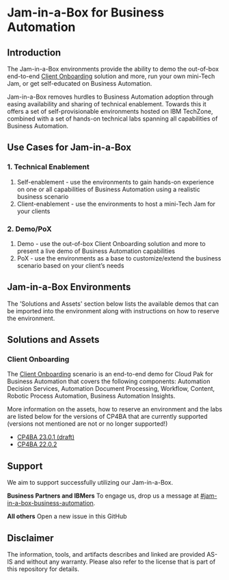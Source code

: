 # Jam-in-a-Box for Business Automation

## Introduction

The Jam-in-a-Box environments provide the ability to demo the out-of-box end-to-end [Client Onboarding](https://github.com/IBM/cp4ba-client-onboarding-scenario) solution and more, run your own mini-Tech Jam, or get self-educated on Business Automation.

Jam-in-a-Box removes hurdles to Business Automation adoption through easing availability and sharing of technical enablement. Towards this it offers a set of self-provisionable environments hosted on IBM TechZone, combined with a set of hands-on technical labs spanning all capabilities of Business Automation.

## Use Cases for Jam-in-a-Box

### 1. Technical Enablement

1. Self-enablement - use the environments to gain hands-on experience on one or all capabilities of Business Automation using a realistic business scenario
2. Client-enablement - use the environments to host a mini-Tech Jam for your clients

### 2. Demo/PoX

1. Demo - use the out-of-box Client Onboarding solution and more to present a live demo of Business Automation capabilities
2. PoX - use the environments as a base to customize/extend the business scenario based on your client’s needs

## Jam-in-a-Box Environments

The 'Solutions and Assets' section below lists the available demos that can be imported into the environment along with instructions on how to reserve the environment.

## Solutions and Assets

### Client Onboarding

The [Client Onboarding](https://github.com/IBM/cp4ba-client-onboarding-scenario) scenario is an end-to-end demo for Cloud Pak for Business Automation that covers the following components: Automation Decision Services, Automation Document Processing, Workflow, Content, Robotic Process Automation, Business Automation Insights.

More information on the assets, how to reserve an environment and the labs are listed below for the versions of CP4BA that are currently supported (versions not mentioned are not or no longer supported!)

- [CP4BA 23.0.1 (draft)](https://github.com/IBM/cp4ba-jam-in-a-box/tree/main/Solutions/Client%20Onboarding/README.md)
- [CP4BA 22.0.2](https://github.com/IBM/cp4ba-jam-in-a-box/tree/main/Solutions/Client%20Onboarding/README_2202.md)


## Support

We aim to support successfully utilizing our Jam-in-a-Box.

**Business Partners and IBMers**
To engage us, drop us a message at [#jam-in-a-box-business-automation](https://ibm-cloudpak-partners.slack.com/archives/C04SMFNLA3T).

**All others**
Open a new issue in this GitHub

## Disclaimer

The information, tools, and artifacts describes and linked are provided AS-IS and without any warranty. Please also refer to the license that is part of this repository for details.

